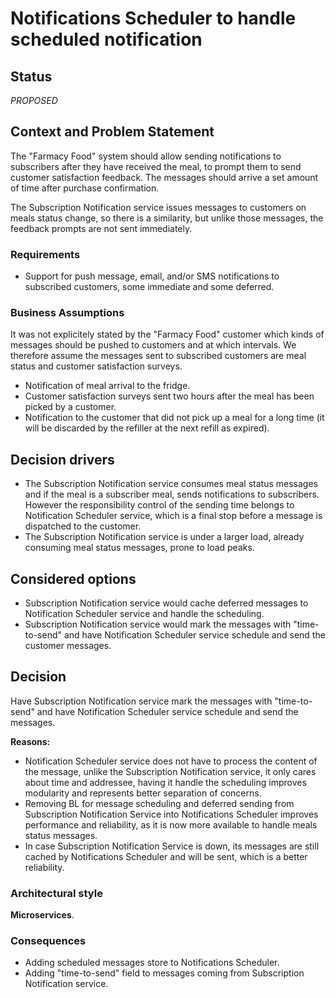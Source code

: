 # Notifications Scheduler to handle scheduled notification

## Status

_PROPOSED_

## Context and Problem Statement

The "Farmacy Food" system should allow sending notifications to subscribers after they have received the meal, to prompt them to send customer satisfaction feedback. The messages should arrive a set amount of time after purchase confirmation.

The Subscription Notification service issues messages to customers on meals status change, so there is a similarity, but unlike those messages, the feedback prompts are not sent immediately.

### Requirements

* Support for push message, email, and/or SMS notifications to subscribed customers, some immediate and some deferred.

### Business Assumptions

It was not explicitely stated by the "Farmacy Food" customer which kinds of messages should be pushed to customers and at which intervals. We therefore assume the messages sent to subscribed customers are meal status and customer satisfaction surveys.

* Notification of meal arrival to the fridge.
* Customer satisfaction surveys sent two hours after the meal has been picked by a customer.
* Notification to the customer that did not pick up a meal for a long time (it will be discarded by the refiller at the next refill as expired).

## Decision drivers

* The Subscription Notification service consumes meal status messages and if the meal is a subscriber meal, sends notifications to subscribers. However the responsibility control of the sending time belongs to Notification Scheduler service, which is a final stop before a message is dispatched to the customer.
* The Subscription Notification service is under a larger load, already consuming meal status messages, prone to load peaks.

## Considered options

* Subscription Notification service would cache deferred messages to Notification Scheduler service and handle the scheduling.
* Subscription Notification service would mark the messages with "time-to-send" and have Notification Scheduler service schedule and send the customer messages.

## Decision

Have Subscription Notification service mark the messages with "time-to-send" and have Notification Scheduler service schedule and send the messages.

__Reasons:__ 
* Notification Scheduler service does not have to process the content of the message, unlike the Subscription Notification service, it only cares about time and addressee, having it handle the scheduling improves modularity and represents better separation of concerns.
* Removing BL for message scheduling and deferred sending from Subscription Notification Service into Notifications Scheduler improves performance and reliability, as it is now more available to handle meals status messages.
* In case Subscription Notification Service is down, its messages are still cached by Notifications Scheduler and will be sent, which is a better reliability.

### Architectural style

__Microservices__.

### Consequences

* Adding scheduled messages store to Notifications Scheduler.
* Adding "time-to-send" field to messages coming from Subscription Notification service.
